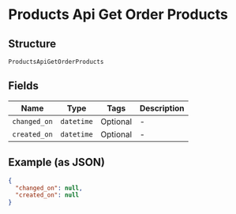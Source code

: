 
# Products Api Get Order Products

## Structure

`ProductsApiGetOrderProducts`

## Fields

| Name | Type | Tags | Description |
|  --- | --- | --- | --- |
| `changed_on` | `datetime` | Optional | - |
| `created_on` | `datetime` | Optional | - |

## Example (as JSON)

```json
{
  "changed_on": null,
  "created_on": null
}
```

